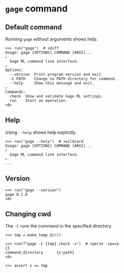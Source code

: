 # `gage` command

## Default command

Running `gage` without arguments shows help.

    >>> run("gage")  # +diff
    Usage: gage [OPTIONS] COMMAND [ARGS]...
    ⤶
      Gage ML command line interface.
    ⤶
    Options:
      --version  Print program version and exit.
      -C PATH    Change to PATH directory for command.
      --help     Show this message and exit.
    ⤶
    Commands:
      check  Show and validate Gage ML settings.
      run    Start an operation.
    <0>

## Help

Using `--help` shows help explicitly.

    >>> run("gage --help")  # +wildcard
    Usage: gage [OPTIONS] COMMAND [ARGS]...
    ⤶
      Gage ML command line interface.
    ⤶
    ...

## Version

    >>> run("gage --version")
    gage 0.1.0
    <0>

## Changing cwd

The `-C` runs the command in the specified directory.

    >>> tmp = make_temp_dir()

    >>> run(f"gage -C {tmp} check -v")  # +parse -space
    {}
    command_directory      {x:path}
    <0>

    >>> assert x == tmp
